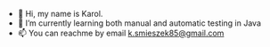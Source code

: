 - 👋 Hi, my name is Karol.
- 🌱 I’m currently learning both manual and automatic testing in Java
- 📫 You can reachme by email k.smieszek85@gmail.com

<!---
ridado/ridado is a ✨ special ✨ repository because its `README.md` (this file) appears on your GitHub profile.
You can click the Preview link to take a look at your changes.
--->
